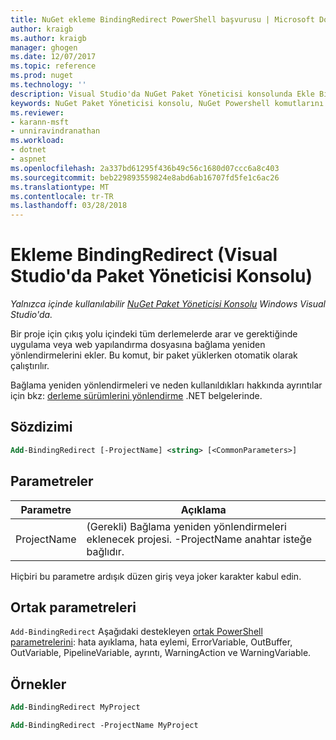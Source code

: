 ```yaml
---
title: NuGet ekleme BindingRedirect PowerShell başvurusu | Microsoft Docs
author: kraigb
ms.author: kraigb
manager: ghogen
ms.date: 12/07/2017
ms.topic: reference
ms.prod: nuget
ms.technology: ''
description: Visual Studio'da NuGet Paket Yöneticisi konsolunda Ekle BindingRedirect PowerShell komut başvurusu.
keywords: NuGet Paket Yöneticisi konsolu, NuGet Powershell komutlarını NuGet Powershell başvurusu, Add-BindingRedirect
ms.reviewer:
- karann-msft
- unniravindranathan
ms.workload:
- dotnet
- aspnet
ms.openlocfilehash: 2a337bd61295f436b49c56c1680d07ccc6a8c403
ms.sourcegitcommit: beb229893559824e8abd6ab16707fd5fe1c6ac26
ms.translationtype: MT
ms.contentlocale: tr-TR
ms.lasthandoff: 03/28/2018
---
```

# <a name="add-bindingredirect-package-manager-console-in-visual-studio"></a>Ekleme BindingRedirect (Visual Studio'da Paket Yöneticisi Konsolu)

*Yalnızca içinde kullanılabilir [NuGet Paket Yöneticisi Konsolu](package-manager-console.md) Windows Visual Studio'da.*

Bir proje için çıkış yolu içindeki tüm derlemelerde arar ve gerektiğinde uygulama veya web yapılandırma dosyasına bağlama yeniden yönlendirmelerini ekler. Bu komut, bir paket yüklerken otomatik olarak çalıştırılır.

Bağlama yeniden yönlendirmeleri ve neden kullanıldıkları hakkında ayrıntılar için bkz: [derleme sürümlerini yönlendirme](/dotnet/framework/configure-apps/redirect-assembly-versions) .NET belgelerinde.

## <a name="syntax"></a>Sözdizimi

```ps
Add-BindingRedirect [-ProjectName] <string> [<CommonParameters>]
```

## <a name="parameters"></a>Parametreler

| Parametre | Açıklama |
| --- | --- |
| ProjectName | (Gerekli) Bağlama yeniden yönlendirmeleri eklenecek projesi. -ProjectName anahtar isteğe bağlıdır. |

Hiçbiri bu parametre ardışık düzen giriş veya joker karakter kabul edin.

## <a name="common-parameters"></a>Ortak parametreleri

`Add-BindingRedirect` Aşağıdaki destekleyen [ortak PowerShell parametrelerini](http://go.microsoft.com/fwlink/?LinkID=113216): hata ayıklama, hata eylemi, ErrorVariable, OutBuffer, OutVariable, PipelineVariable, ayrıntı, WarningAction ve WarningVariable.

## <a name="examples"></a>Örnekler

```ps
Add-BindingRedirect MyProject

Add-BindingRedirect -ProjectName MyProject
```